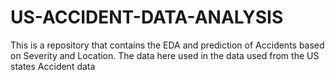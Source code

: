 # US-ACCIDENT-DATA-ANALYSIS
This is a repository that contains the  EDA and prediction of Accidents based on Severity and Location.  The data here used in the data used from the US states Accident data
